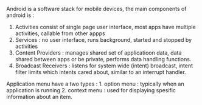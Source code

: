 Android is a software stack for mobile devices, the main components of android is : 
1. Activities consist of single page user interface, most apps have multiple activities, callable from other appps 
2. Services : no user interface, runs background, started and stopped by activities
3. Content Providers : manages shared set of applicatioon data, data shared between apps or be private, performs data handling functions. 
4. Broadcast Receivers : listens for system wide (intent) broadcast, intent filter limits which intents cared about, similar to an interrupt handler.  

Application menu have a two types : 1. option menu : typically when an application is running
                                    2. context menu : used for displaying spesific information about an item.                                   
